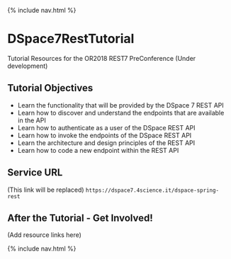 
{% include nav.html %}

# DSpace7RestTutorial
Tutorial Resources for the OR2018 REST7 PreConference (Under development)

## Tutorial Objectives
- Learn the functionality that will be provided by the DSpace 7 REST API
- Learn how to discover and understand the endpoints that are available in the API
- Learn how to authenticate as a user of the DSpace REST API
- Learn how to invoke the endpoints of the DSpace REST API
- Learn the architecture and design principles of the REST API
- Learn how to code a new endpoint within the REST API

## Service URL
(This link will be replaced)
`https://dspace7.4science.it/dspace-spring-rest`

## After the Tutorial - Get Involved!
(Add resource links here)

{% include nav.html %}
